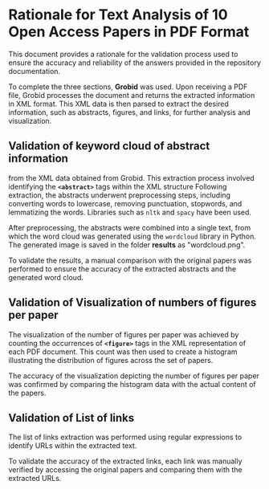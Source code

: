 # Rationale for Text Analysis of 10 Open Access Papers in PDF Format
This document provides a rationale for the validation process used to ensure the accuracy and reliability of the answers provided in the repository documentation.

To complete the three sections, **Grobid** was used.
Upon receiving a PDF file, Grobid processes the document and returns the extracted information in XML format. 
This XML data is then parsed to extract the desired information, such as abstracts, figures, and links, for further analysis and visualization. 

## Validation of keyword cloud of abstract information
from the XML data obtained from Grobid. This extraction process involved identifying the **`<abstract>`** tags within the XML structure
Following extraction, the abstracts underwent preprocessing steps, including converting words to lowercase, removing punctuation, stopwords, and lemmatizing the words. 
Libraries such as `nltk` and `spacy` have been used.

After preprocessing, the abstracts were combined into a single text, from which the word cloud was generated using the `wordcloud` library in Python.
The generated image is saved in the folder **results** as "wordcloud.png".

To validate the results, a manual comparison with the original papers was performed to ensure the accuracy of the extracted abstracts and the generated word cloud.


## Validation of Visualization of numbers of figures per paper
The visualization of the number of figures per paper was achieved by counting the occurrences of **`<figure>`** tags in the XML representation of each PDF document. 
This count was then used to create a histogram illustrating the distribution of figures across the set of papers.

 The accuracy of the visualization depicting the number of figures per paper was confirmed by comparing the histogram data with the actual content of the papers.


## Validation of List of links 
The list of links extraction was performed using regular expressions to identify URLs within the extracted text. 

To validate the accuracy of the extracted links, each link was manually verified by accessing the original papers and comparing them with the extracted URLs.
